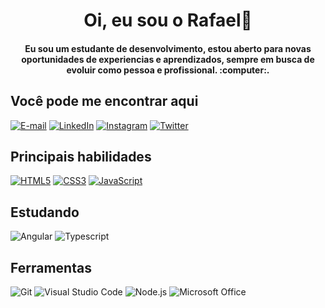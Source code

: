 <h1 align="center">Oi, eu sou o Rafael👋 </h1>

<H4 align="center">Eu sou um estudante de desenvolvimento, estou aberto para novas oportunidades de experiencias e aprendizados, sempre em busca de evoluir como pessoa e profissional.   :computer:.</h4>

## Você pode me encontrar aqui 
    
[![E-mail](https://img.shields.io/badge/-rafaelssilva999@gmail.com-000?style=for-the-badge&logo=microsoft-outlook&logoColor=7520FF&color:FFF)](mailto:rafaelssilva999@gmail.com)
[![LinkedIn](https://img.shields.io/badge/-LinkedIn-000?style=for-the-badge&logo=linkedin&logoColor=7520FF&color:FFF)](https://www.linkedin.com/in/rafael-s-silva-951703180)
[![Instagram](https://img.shields.io/badge/-Instagram-000?style=for-the-badge&logo=instagram&logoColor=7520FF&color:FFF)](https://www.instagram.com/_mitchnoir)
[![Twitter](https://img.shields.io/badge/-Twitter-000?style=for-the-badge&logo=twitter&logoColor=7520FF&color:FFF)](https://twitter.com/_mitchnoir)

## Principais habilidades
[![HTML5](https://img.shields.io/badge/HTML5-ECE2FB?style=for-the-badge&logo=html5&logoColor=E34F26)](https://developer.mozilla.org/pt-BR/docs/Web/HTML)
[![CSS3](https://img.shields.io/badge/CSS3-ECE2FB?style=for-the-badge&logo=css3&logoColor=00BFFF)](https://developer.mozilla.org/pt-BR/docs/Web/CSS)
[![JavaScript](https://img.shields.io/badge/JavaScript-ECE2FB?style=for-the-badge&logo=javascript&logoColor=F7DF1E)](https://developer.mozilla.org/pt-BR/docs/Web/JavaScript)

## Estudando

![Angular](https://img.shields.io/badge/Angular-000?style=for-the-badge&logo=angular&logoColor=7520FF)
![Typescript](https://img.shields.io/badge/Typescript-000?style=for-the-badge&logo=typescript&logoColor=7520FF)
 
## Ferramentas 

![Git](https://img.shields.io/badge/Git-E7ECEB?style=for-the-badge&logo=git)
![Visual Studio Code](https://img.shields.io/badge/VS%20Code-E7ECEB?style=for-the-badge&logo=visual-studio-code&logoColor=00BFFF)
![Node.js](https://img.shields.io/badge/Node.js-E7ECEB?style=for-the-badge&logo=node.js)
![Microsoft Office](https://img.shields.io/badge/Office-E7ECEB?style=for-the-badge&logo=microsoft-office&logoColor=EB3D01)






